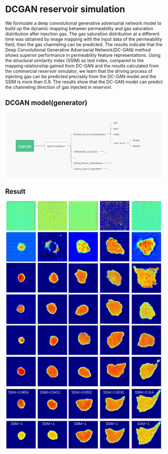 # DCGAN reservoir simulation
We formulate a deep convolutional generative adversarial network model to build up the dynamic mapping between permeability and gas saturation distribution after injection gas. The gas saturation distribution at a different time was obtained by image mapping with the input data of the permeability field, then the gas channeling can be predicted. The results indicate that the Deep Convolutional Generative Adversarial Network(DC-GAN) method shows superior performance in permeability feature representations. Using the structural similarity index (SSIM) as test index, compared to the mapping relationship gained from DC-GAN and the results calculated from the commercial reservoir simulator, we learn that the driving process of injecting gas can be predicted precisely from the DC-GAN model and the SSIM is more than 0.9. The results show that the DC-GAN model can predict the channeling direction of gas injected in reservoir.

## DCGAN model(generator)<br>
![generator](https://github.com/Liyurun/Evolutionary-Algorithms/blob/master/structure.png)
<br>

## Result <br>
![results](https://github.com/Liyurun/Evolutionary-Algorithms/blob/master/result.jpg)
<br>

